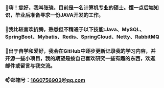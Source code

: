 ### 👋嗨！您好，我叫张骁，目前是一名计算机专业的硕士。懂一点后端知识，毕业后准备寻求一份JAVA开发的工作。
### 🤔我比较喜欢折腾，熟悉但不精通于以下技能:Java、MySQL、SpringBoot、Mybatis、Redis、SpringCloud、Netty、RabbitMQ
### 🌱出于自学和爱好，我会在GitHub中逐步更新记录我的学习内容，并开源一些小项目，我的期望是按自己喜欢研究一些有趣的东西，欢迎邮件或留言与我交流。
### 📫邮箱号：1660756903@qq.com
  






<!--
**goldenBuger/goldenBuger** is a ✨ _special_ ✨ repository because its `README.md` (this file) appears on your GitHub profile.

Here are some ideas to get you started:

- 🔭 I’m currently working on ...
- 🌱 I’m currently learning ...
- 👯 I’m looking to collaborate on ...
- 🤔 I’m looking for help with ...
- 💬 Ask me about ...
- 📫 How to reach me: ...
- 😄 Pronouns: ...
- ⚡ Fun fact: ...
-->
